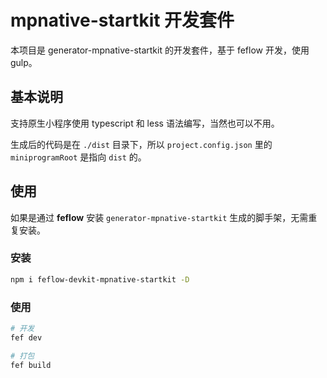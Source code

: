 # mpnative-startkit 开发套件

本项目是 generator-mpnative-startkit 的开发套件，基于 feflow 开发，使用 gulp。

## 基本说明

支持原生小程序使用 typescript 和 less 语法编写，当然也可以不用。

生成后的代码是在 `./dist` 目录下，所以 `project.config.json` 里的 `miniprogramRoot` 是指向 `dist` 的。

## 使用

如果是通过 **feflow** 安装 `generator-mpnative-startkit` 生成的脚手架，无需重复安装。

### 安装

```bash
npm i feflow-devkit-mpnative-startkit -D
```

### 使用

```bash
# 开发
fef dev

# 打包
fef build
```
